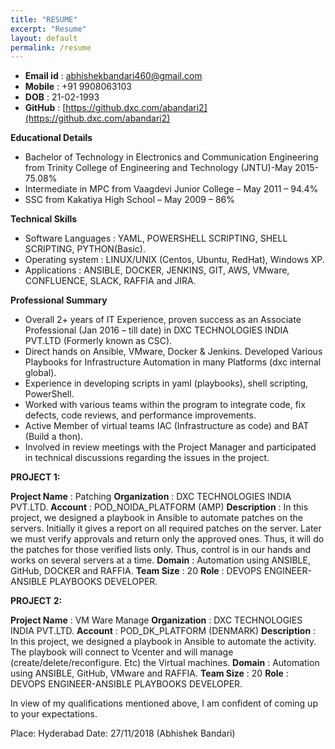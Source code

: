 ```yaml
---
title: "RESUME"
excerpt: "Resume"
layout: default
permalink: /resume
--- 
```


* **Email id**	: abhishekbandari460@gmail.com
* **Mobile**	: +91 9908063103
* **DOB**       : 21-02-1993
* **GitHub**	: [https://github.dxc.com/abandari2](https://github.dxc.com/abandari2)

**Educational Details**

* Bachelor of Technology in Electronics and Communication Engineering from Trinity College of Engineering and Technology (JNTU)-May 2015- 75.08%
* Intermediate in MPC from Vaagdevi Junior College – May 2011 – 94.4%
* SSC from Kakatiya High School – May 2009 – 86%


**Technical Skills**

*	Software Languages 		:  YAML, POWERSHELL SCRIPTING, SHELL SCRIPTING, PYTHON(Basic).
*	Operating system		  :  LINUX/UNIX (Centos, Ubuntu, RedHat), Windows XP.
*	Applications	 		    :  ANSIBLE, DOCKER, JENKINS, GIT, AWS, VMware, CONFLUENCE, SLACK, RAFFIA and JIRA.
                                                                   

**Professional Summary**

* Overall 2+ years of IT Experience, proven success as an Associate Professional (Jan 2016 – till date) in DXC TECHNOLOGIES INDIA PVT.LTD (Formerly known as CSC).
*	Direct hands on Ansible, VMware, Docker & Jenkins. Developed Various Playbooks for Infrastructure Automation in many Platforms (dxc internal global).
*	Experience in developing scripts in yaml (playbooks), shell scripting, PowerShell.
*	Worked with various teams within the program to integrate code, fix defects, code reviews, and performance improvements.
*	Active Member of virtual teams IAC (Infrastructure as code) and BAT (Build a thon).
*	Involved in review meetings with the Project Manager and participated in technical discussions regarding the issues in the project.
     

**PROJECT 1:**
	
**Project Name**    :       Patching
**Organization**    :	 DXC TECHNOLOGIES INDIA PVT.LTD.
**Account**         :       POD_NOIDA_PLATFORM (AMP)
**Description**     :	In this project, we designed a playbook in Ansible to automate patches on the servers. Initially it gives a report on all required patches on the server. Later we must verify approvals and return only the approved ones. Thus, it will do the patches for those verified lists only. Thus, control is in our hands and works on several servers at a time.
**Domain**          :        Automation using ANSIBLE, GitHub, DOCKER and RAFFIA.
**Team Size**       :	20
**Role**            :       DEVOPS ENGINEER-ANSIBLE PLAYBOOKS DEVELOPER.

**PROJECT 2:**									
                                    
**Project Name**    :   VM Ware Manage
**Organization**    :	 DXC TECHNOLOGIES INDIA PVT.LTD.
**Account**         :   POD_DK_PLATFORM (DENMARK)
**Description**     :	In this project, we designed a playbook in Ansible to automate the activity. The playbook will connect to Vcenter and will manage (create/delete/reconfigure. Etc) the Virtual machines.
**Domain**          :    Automation using ANSIBLE, GitHub, VMware and RAFFIA.
**Team Size**       :	20
**Role**            :    DEVOPS ENGINEER-ANSIBLE PLAYBOOKS DEVELOPER.

In view of my qualifications mentioned above, I am confident of coming up to your expectations.


Place: Hyderabad
Date:  27/11/2018                       				(Abhishek Bandari)
